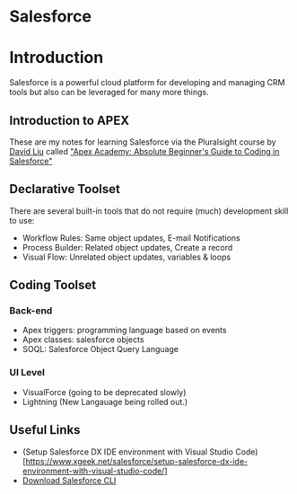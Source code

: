 # Salesforce

# Introduction

Salesforce is a powerful cloud platform for developing and managing CRM tools but also can be leveraged for many more things.

## Introduction to APEX

These are my notes for learning Salesforce via the Pluralsight course by [David Liu](https://sfdc99.com) called ["Apex Academy: Absolute Beginner's Guide to Coding in Salesforce"](https://app.pluralsight.com/player?course=apex-absolute-beginner-guide-coding-salesforce&author=david-liu&name=apex-absolute-beginner-guide-coding-salesforce-m2&clip=0&mode=live)

## Declarative Toolset

There are several built-in tools that do not require (much) development skill to use:

- Workflow Rules: Same object updates, E-mail Notifications
- Process Builder: Related object updates, Create a record
- Visual Flow: Unrelated object updates, variables & loops

## Coding Toolset

### Back-end 

- Apex triggers: programming language based on events
- Apex classes: salesforce objects
- SOQL: Salesforce Object Query Language
  
### UI Level

- VisualForce (going to be deprecated slowly)
- Lightning (New Langauage being rolled out.)


## Useful Links

- (Setup Salesforce DX IDE environment with Visual Studio Code)[https://www.xgeek.net/salesforce/setup-salesforce-dx-ide-environment-with-visual-studio-code/]
- [Download Salesforce CLI](https://developer.salesforce.com/tools/sfdxcli#)